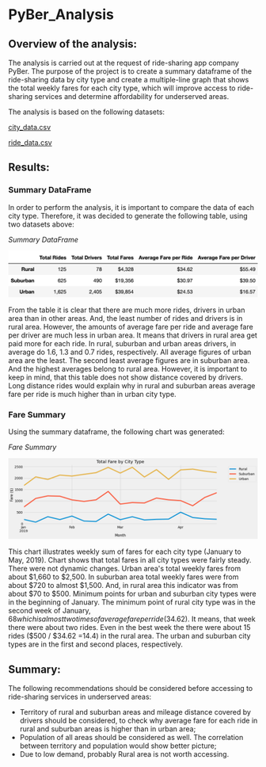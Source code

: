 # PyBer_Analysis

## Overview of the analysis: 

The analysis is carried out at the request of ride-sharing app company PyBer. The purpose of the project is to create a summary dataframe of the ride-sharing data by city type and create a multiple-line graph that shows the total weekly fares for each city type, which will improve access to ride-sharing services and determine affordability for underserved areas.

The analysis is based on the following datasets:

[city_data.csv](https://github.com/sharof17/PyBer_Analysis/blob/main/Resources/city_data.csv)

[ride_data.csv](https://github.com/sharof17/PyBer_Analysis/blob/main/Resources/ride_data.csv)

## Results: 

### Summary DataFrame
In order to perform the analysis, it is important to compare the data of each city type. Therefore, it was decided to generate the following table, using two datasets above:

*Summary DataFrame*

![Summary DataFrame](Resources/images/pyber_summary_df.png)

From the table it is clear that there are much more rides, drivers in urban area than in other areas. And, the least number of rides and drivers is in rural area. However, the amounts of average fare per ride and average fare per driver are much less in urban area. It means that drivers in rural area get paid more for each ride. In rural, suburban and urban areas drivers, in average do 1.6, 1.3 and 0.7 rides, respectively. All average figures of urban area are the least. The second least average figures are in suburban area. And the highest averages belong to rural area. However, it is important to keep in mind, that this table does not show distance covered by drivers. Long distance rides would explain why in rural and suburban areas average fare per ride is much higher than in urban city type.

### Fare Summary
Using the summary dataframe, the following chart was generated:

*Fare Summary*

![Fare Summary](analysis/PyBer_fare_summary.png)

This chart illustrates weekly sum of fares for each city type (January to May, 2019). Chart shows that total fares in all city types were fairly steady. There were not dynamic changes. Urban area's total weekly fares from about $1,660 to $2,500. In suburban area total weekly fares were from about $720 to almost $1,500. And, in rural area this indicator was from about $70 to $500. Minimum points for urban and suburban city types were in the beginning of January. The minimum point of rural city type was in the second week of January, $68 which is almost two times of average fare per ride ($34.62).  It means, that week there were about two rides. Even in the best week the there were  about 15 rides ($500 / $34.62 =14.4) in the rural area. The urban and suburban city types are in the first and second places, respectively. 

## Summary: 
The following recommendations should be considered before accessing to ride-sharing services in underserved areas:
- Territory of rural and suburban areas and mileage distance covered by drivers should be considered, to check why average fare for each ride in rural and suburban areas is higher than in urban area;
- Population of all areas should be considered as well. The correlation between territory and population would show better picture;
- Due to low demand, probably Rural area is not worth accessing.
